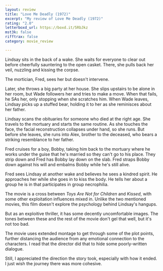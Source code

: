 ```yaml
---
layout: review
title: "Love Me Deadly (1972)"
excerpt: "My review of Love Me Deadly (1972)"
rating: "2.0"
letterboxd_url: https://boxd.it/5RbJkz
mst3k: false
rifftrax: false
category: movie_review

---
```


Lindsay sits in the back of a wake. She waits for everyone to clear out before cheerfully sauntering to the open casket. There, she pulls back her veil, nuzzling and kissing the corpse.

The mortician, Fred, sees her but doesn't intervene.

Later, she throws a big party at her house. She slips upstairs to be alone in her room, but Wade followers her and tries to make a move. When that fails, he SAs her, only stopping when she scratches him. When Wade leaves, Lindsay picks up a stuffed bear, holding it to her as she reminisces about her father.

Lindsay scans the obituaries for someone who died at the right age. She travels to the mortuary and starts the same routine. As she touches the face, the facial reconstruction collapses under hand, so she runs. But before she leaves, she runs into Alex, brother to the deceased, who bears a striking resemblance to her father.

Fred cruises for a boy, Bobby, taking him back to the mortuary where he works under the guise that he's married so they can't go to his place. They strip down and Fred has Bobby lay down on the slab. Fred straps Bobby down against his will and embalms Bobby while he's still alive.

Fred sees Lindsay at another wake and believes he sees a kindred spirit. He approaches her while she goes in to kiss the body. He tells her about a group he is in that participates in group necrophilia.

The movie is a cross between <i>Toys Are Not for Children</i> and <i>Kissed</i>, with some other exploitation influences mixed in. Unlike the two mentioned movies, this film doesn't explore the psychology behind Lindsay's hangups.

But as an exploitive thriller, it has some decently uncomfortable images. The tones between these and the rest of the movie don't gel that well, but it's not too bad.

The movie uses extended montage to get through some of the plot points, further distancing the audience from any emotional connection to the characters. I read that the director did that to hide some poorly-written dialogue.

Still, I appreciated the direction the story took, especially with how it ended. I just wish the journey there was more cohesive.